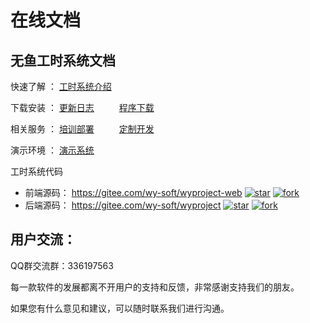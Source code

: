 
# 在线文档

## 无鱼工时系统文档

快速了解 ：  [工时系统介绍](http://www.wuyu-soft.com/doc/cost/wycost-introduction/)


下载安装 ：  [更新日志](http://www.wuyu-soft.com/doc/cost/wycost-upgrade/)    &emsp;    &emsp;   [程序下载](http://www.wuyu-soft.com/doc/cost/wycost-downloads/)
 


相关服务 ：  [培训部署](http://www.wuyu-soft.com/doc/cost/wycost-deploy/)     &emsp;     &emsp;   [定制开发](http://www.wuyu-soft.com/doc/cost/wycost-customization/)

演示环境 ：  [演示系统](http://www.wuyu-soft.com/doc/cost/wycost-demo/)



工时系统代码

- 前端源码：  https://gitee.com/wy-soft/wyproject-web
[![star](https://gitee.com/wy-soft/wyproject-web/badge/star.svg?theme=white)](https://gitee.com/wy-soft/wyproject-web/stargazers)
[![fork](https://gitee.com/wy-soft/wyproject-web/badge/fork.svg?theme=white)](https://gitee.com/wy-soft/wyproject-web/members)
- 后端源码：  https://gitee.com/wy-soft/wyproject     [![star](https://gitee.com/wy-soft/wyproject/badge/star.svg?theme=white)](https://gitee.com/wy-soft/wyproject/stargazers)
[![fork](https://gitee.com/wy-soft/wyproject/badge/fork.svg?theme=white)](https://gitee.com/wy-soft/wyproject/members)   &emsp;  &emsp;  



## 用户交流：

QQ群交流群：336197563 

<!-- ## 无鱼原型系统文档
快速了解 ：  [原型系统介绍](http://www.wuyu-soft.com/doc/mockup/01.wymockup-introduction/)


下载安装 ：  [更新日志](http://www.wuyu-soft.com/doc/mockup/wycost-upgrade/)    &emsp;    &emsp;   [程序下载](http://www.wuyu-soft.com/mockup/cost/wycost-downloads/)
 


相关服务 ：  [培训部署](http://www.wuyu-soft.com/doc/mockup/wycost-deploy/)     &emsp;     &emsp;   [定制开发](http://www.wuyu-soft.com/mockup/cost/wycost-customization/)

演示环境 ：  [演示系统](http://demo.wuyusoft.com)

用户交流：

原型系统QQ群交流群：336197563 -->



每一款软件的发展都离不开用户的支持和反馈，非常感谢支持我们的朋友。

如果您有什么意见和建议，可以随时联系我们进行沟通。

